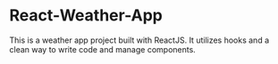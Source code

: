 # React-Weather-App

This is a weather app project built with ReactJS.
It utilizes hooks and a clean way to write code and manage
components.
